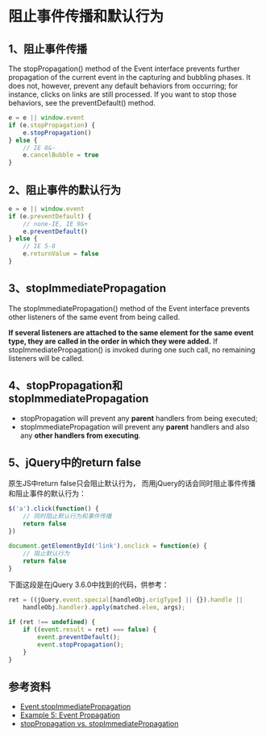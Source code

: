 # 阻止事件传播和默认行为

## 1、阻止事件传播

The stopPropagation() method of the Event interface
prevents further propagation of the current event in the
capturing and bubbling phases.
It does not, however, prevent any default behaviors from occurring;
for instance, clicks on links are still processed.
If you want to stop those behaviors, see the preventDefault() method.

```javascript
e = e || window.event
if (e.stopPropagation) {
    e.stopPropagation()
} else {
    // IE 8&-
    e.cancelBubble = true
}
```

## 2、阻止事件的默认行为

```javascript
e = e || window.event
if (e.preventDefault) {
    // none-IE, IE 9&+
    e.preventDefault()
} else {
    // IE 5-8
    e.returnValue = false
}
```

## 3、stopImmediatePropagation

The stopImmediatePropagation() method of the Event interface prevents
other listeners of the same event from being called.

**If several listeners are attached to the same element for the same event type,
they are called in the order in which they were added.**
If stopImmediatePropagation() is invoked during one such call,
no remaining listeners will be called.

## 4、stopPropagation和stopImmediatePropagation

- stopPropagation will prevent any **parent** handlers from being executed;
- stopImmediatePropagation will prevent any **parent** handlers and also any **other handlers from executing**.

## 5、jQuery中的return false

原生JS中return false只会阻止默认行为，
而用jQuery的话会同时阻止事件传播和阻止事件的默认行为：

```javascript
$('a').click(function() {
    // 同时阻止默认行为和事件传播
    return false
})

document.getElementById('link').onclick = function(e) {
    // 阻止默认行为
    return false
}
```

下面这段是在jQuery 3.6.0中找到的代码，供参考：

```javascript
ret = ((jQuery.event.special[handleObj.origType] || {}).handle ||
    handleObj.handler).apply(matched.elem, args);

if (ret !== undefined) {
    if ((event.result = ret) === false) {
        event.preventDefault();
        event.stopPropagation();
    }
}
```

## 参考资料

- [Event.stopImmediatePropagation](https://developer.mozilla.org/en-US/docs/Web/API/Event/stopImmediatePropagation)
- [Example 5: Event Propagation](https://developer.mozilla.org/en-US/docs/Web/API/Document_Object_Model/Examples#example_5_event_propagation)
- [stopPropagation vs. stopImmediatePropagation](https://stackoverflow.com/questions/5299740/stoppropagation-vs-stopimmediatepropagation)
